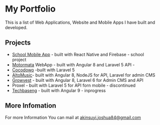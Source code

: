 # My Portfolio

This is a list of Web Applications, Website and Mobile Apps I have built and developed.

## Projects
- [School Mobile App](https://github.com/BeardKoda/YCTMobileApp) - built with React Native and Firebase - school project
- [Motormata](https://motormata.com) WebApp - built with Angular 8 and Laravel 5 API - 
- [Cocodowo](https://cocoadowo.com) -built with Laravel 5 
- [AltoMusic](https://altostream.app)- built with Angular 8, NodeJS for API, Laravel for admin CMS
- [Growvest](https://growvest.co) - built with Angular 8, Laravel 6 for Admin CMS and API
- Proxel - built with Laravel 5 for API forn mobile - discontinued
- [Techbaseng](https://techbaseng.com) - built with Angular 9 - inprogress


## More Infomation
For more Information You can mail at [akinsuyi.joshua84@gmail.com](mail:akinsuyi.joshua84@gmail.com)


